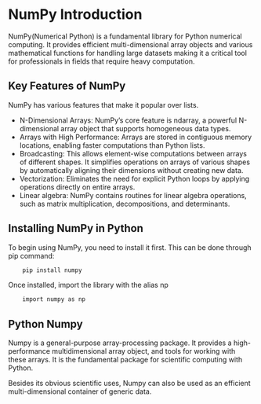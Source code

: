 # NumPy Introduction 
NumPy(Numerical Python) is a fundamental library for Python numerical computing. It provides efficient multi-dimensional array objects and various mathematical functions for handling large datasets making it a critical tool for professionals in fields that require heavy computation.

## Key Features of NumPy
NumPy has various features that make it popular over lists.

* N-Dimensional Arrays: NumPy’s core feature is ndarray, a powerful N-dimensional array object that supports   homogeneous data types.
* Arrays with High Performance: Arrays are stored in contiguous memory locations, enabling faster computations than Python lists.
* Broadcasting: This allows element-wise computations between arrays of different shapes. It simplifies operations on arrays of various shapes by automatically aligning their dimensions without creating new data.
* Vectorization: Eliminates the need for explicit Python loops by applying operations directly on entire arrays.
* Linear algebra: NumPy contains routines for linear algebra operations, such as matrix multiplication,    decompositions, and determinants.

## Installing NumPy in Python
To begin using NumPy, you need to install it first. This can be done through pip command:

```bash
    pip install numpy
```

Once installed, import the library with the alias np

```bash
    import numpy as np
```


## Python Numpy
Numpy is a general-purpose array-processing package. It provides a high-performance multidimensional array object, and tools for working with these arrays. It is the fundamental package for scientific computing with Python.

Besides its obvious scientific uses, Numpy can also be used as an efficient multi-dimensional container of generic data.
